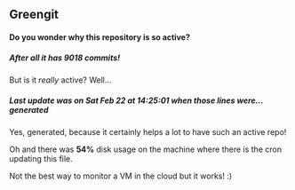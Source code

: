 ## Greengit

#### Do you wonder why this repository is so active?

##### After all it has 9018 commits!

But is it *really* active? Well...

##### Last update was on Sat Feb 22 at 14:25:01 when those lines were... generated

Yes, generated, because it certainly helps a lot to have such an active repo!

Oh and there was **54%** disk usage on the machine
where there is the cron updating this file.

Not the best way to monitor a VM in the cloud but it works! :)
